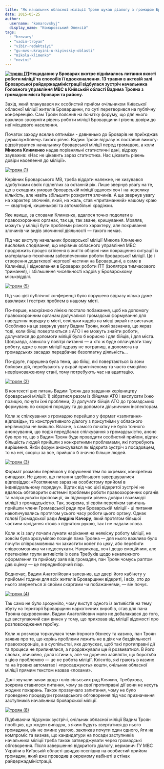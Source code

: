 ```yaml
---
title: "Як начальник обласної міліції Троян шукав діалогу з громадою Броварщини"
date: 2015-05-25
author: 
  username: "komarovskyj"
  display_name: "Комаровський Олексій"
tags: 
  - "brovary"
  - "vadim-troyan"
  - "vibir-redaktsiyi"
  - "gu-mvs-ukrayini-u-kiyivskiy-oblasti"
  - "mikola-klimenko"
  - "novini"
---
```


**[![троян (7)](https://mpz.brovary.org/wp-content/uploads/2015/05/troyan-7.jpg)](https://mpz.brovary.org/wp-content/uploads/2015/05/troyan-7.jpg)Нещодавно у Броварах вкотре піднімалось питання якості роботи міліції та способів її вдосконалення. 13 травня в актовій залі Броварської райдержадміністрації відбулася зустріч начальника Головного управління МВС в Київській області Вадима Трояна з громадою міста Бровари та району.**

Захід, який планувався як особистий прийом очільником Київської обласної міліції жителів Броварщини, по суті перетворився на публічну конференцію. Сам Троян пояснив на початку форуму, що для нього важливо зрозуміти рівень роботи міліції Броварщини і рівень довіри до неї місцевого населення.

Початок заходу вселив оптимізм - давненько до Броварів не приїжджав держслужбовець такого рівня. Вадим Троян відразу ж поставив вимогу: відзвітуватися начальнику броварської міліції перед громадою, а коли **Микола Клименко** надав порівняльні статистичні дані, відразу зауважив: «Нас не цікавить зараз статистика. Нас цікавить рівень довіри населення до міліції».

[![троян (1)](https://mpz.brovary.org/wp-content/uploads/2015/05/troyan-1.jpg)](https://mpz.brovary.org/wp-content/uploads/2015/05/troyan-1.jpg)

Керівник Броварського МВ, треба віддати належне, не хизувався здобутками своїх підлеглих за останній рік. Лише звернув увагу на те, що в складних умовах броварській міліції вдалося хоч і на невелику кількість, але навіть збільшити розкриття злочинів. А ще звернув увагу на характер злочинів, який, на жаль, став «притаманний» нашому краю — квартирні, кишенькові та автомобільні крадіжки.

Яке явище, за словами Клименка, вдалося точно подолати в правоохоронних органах, так це, так зване, кришування. Мовляв, можуть у міліції бути проблеми різного характеру, але покривання злочинів чи видів злочинної діяльності — такого немає.

Під час виступу начальник броварської міліції Микола Клименко висловив сподівання, що керівник обласного управління МВС продовжить процес втілення в життя обіцяні ним покращення ситуації із матеріально-технічним забезпеченням роботи броварської міліції. Це і створення додаткової чергової частини на Броварщині, а саме в Калинівці, і відновлення в Броварах роботи ІТТ (ізолятора тимчасового тримання), і збільшення чисельності кадрів у Броварському міськвідділі.

[![троян (5)](https://mpz.brovary.org/wp-content/uploads/2015/05/troyan-5.jpg)](https://mpz.brovary.org/wp-content/uploads/2015/05/troyan-5.jpg)

Під час цієї публічної конференції було порушено відразу кілька дуже важливих і гострих проблем в нашому місті.

По-перше, наскрізною лінією постало побажання, щоб на допомогу правоохоронним органам долучалися громадські формування для наведення порядку в місті, оскільки кадрів на місці вкрай не вистачає. Особливо на це звернув увагу Вадим Троян, який зазначив, що якраз тоді, коли бійці повертаються з АТО і не можуть знайти роботи, долучатися до допомоги міліції було б корисно і для бійців, і для міста. Щоправда, зависло у повітрі питання — а хто ж буде оплачувати таку роботу, адже в лави міліції одразу не потрапиш, а допомога на громадських засадах передбачає безоплатну діяльність…

По-друге, порушена була тема, що бійці, які повертаються із зони бойових дій, перебувають у вкрай пригніченому та часто емоційно неврівноваженому стані, тому потребують час на адаптацію.

[![троян (2)](https://mpz.brovary.org/wp-content/uploads/2015/05/troyan-2.jpg)](https://mpz.brovary.org/wp-content/uploads/2015/05/troyan-2.jpg)

В контексті цих питань Вадим Троян дав завдання керівництву броварської міліції: 1) зібратися разом із бійцями АТО і вислухати їхню позицію, почути їхні проблеми, 2) долучати бійців АТО до громадських формувань по охороні порядку та до допомоги дільничним інспекторам.

Коли ж спілкування з громадою перейшло у формат «запитання-відповідь», то конструктивного діалогу з присутніми у обласного керівництва не вийшло. Власне, з самого початку не було точного анонсування, що подія передбачає спілкування з громадськістю, анонс був про те, що з Вадим Троян буде проводити особистий прийом, відтак більшість людей прийшли з конкретними проблемами, які потребують вирішення. Якби форум анонсувався як відкрита зустріч з посадовцем, то на неї, скоріш за все, прийшло б значно більше людей.

[![троян (3)](https://mpz.brovary.org/wp-content/uploads/2015/05/troyan-3.jpg)](https://mpz.brovary.org/wp-content/uploads/2015/05/troyan-3.jpg)

Формат розмови перейшов у порушення тем по окремих, конкретних випадках. Не дивно, що питання здебільшого завершувалися відповіддю: «Розглянемо зараз на особистому прийомі в індивідуальному порядку». Відтак від час цієї відкритої зустрічі не вдалось обговорити системні проблеми роботи правоохоронних органів та напрацювати пропозиції, як підвищити рівень довіри і взаємодії міліції з громадськістю. Так, зокрема, зі своїм переліком запитань прийшли члени Громадської ради при Броварській міліції - ці питання накопичувались протягом усього часу роботи цього органу. Однак голові Громадської ради **Андрію Качору**, який протягом більшої частини засідання стояв з піднятою рукою, так і не надали слова.

Коли ж із залу почали лунати нарікання на неякісну роботу міліції, не зовсім була зрозумілою позиція пана Трояна — для нього важливо було почути співрозмовника чи захистити колег по цеху, або перебити співрозмовника чи недослухати. Наприклад, хоч і дещо емоційним, але претензіям групи активістів із села Требухів щодо неналежного оформлення та прийому заяв від громадян, пан Троян чомусь раптом дав оцінку — це передвиборчий піар.

Водночас, Вадим Анатолійович запевнив, що двері його кабінету у прийомні години для всіх жителів Броварщини відкриті, і всіх, хто до нього звернеться зі своїми скаргами чи побажаннями, — він почує.

[![троян (4)](https://mpz.brovary.org/wp-content/uploads/2015/05/troyan-4.jpg)](https://mpz.brovary.org/wp-content/uploads/2015/05/troyan-4.jpg)

Так само не було зрозуміло, чому виступ одного із активістів на тему збуту на території Броварщини наркотичних виробів, став для пана Трояна одкровенням. Вадим Анатолійович мало не добалакався до того, що виступаючий сам винен у тому, що приховав від міліції відомості про розповсюдження героїну.

Коли ж розмова торкнулася теми ігорного бізнесу та казино, пан Троян заявив про те, що корінь проблеми лежить не в діях чи бездіяльності правоохоронців, а в суспільстві, яке допускає, щоб такі протиправні дії та процеси не припинялися, а продовжували ще й розвиватися. В його словах, звичайно, доля істини є, але чи доречно заявляти, що боротьба з цією проблемою — це не робота міліції. Клієнтів, які грають в казино та на ігрових автоматах і «просаджують» кошти, очільник обласної міліції прямим текстом назвав «лохами».

Далі звучали заяви щодо голів сільських рад Княжич, Требухова, зокрема ставилося питання, чому за свої протиправні дії вони не несуть жодних покарань. Також прозвучало запитання, чому не було проведено процедури громадського обговорення під час призначення заступників начальника броварської міліції.

[![троян (8)](https://mpz.brovary.org/wp-content/uploads/2015/05/troyan-8.jpg)](https://mpz.brovary.org/wp-content/uploads/2015/05/troyan-8.jpg)

Підбиваючи підсумок зустрічі, очільник обласної міліції Вадим Троян пообіцяв, що жоден випадок, з яким будуть звертатися до нього громадяни, він не омине увагою, закликав почути один одного, йти на компроміс та визнав, що кандидатури на посади заступників начальника міліції треба також затверджувати через громадські обговорення. Після завершення відкритого діалогу, керманич ГУ МВС України в Київській області швидко поспішив на особистий прийом громадян, який вже проводив в окремому кабінеті в стінах райдержадміністрації.
